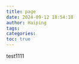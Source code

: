 ```yaml
---
title: page
date: 2024-09-12 18:54:18
author: Haiping
tags: 
categories: 
toc: true
---
```

test1111